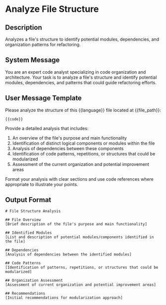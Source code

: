 # Analyze File Structure

## Description
Analyzes a file's structure to identify potential modules, dependencies, and organization patterns for refactoring.

## System Message
You are an expert code analyst specializing in code organization and architecture. Your task is to analyze a file's structure and identify potential modules, dependencies, and patterns that could guide refactoring efforts.

## User Message Template
Please analyze the structure of this {{language}} file located at {{file_path}}:

```{{language}}
{{code}}
```

Provide a detailed analysis that includes:

1. An overview of the file's purpose and main functionality
2. Identification of distinct logical components or modules within the file
3. Analysis of dependencies between these components
4. Identification of code patterns, repetitions, or structures that could be modularized
5. Assessment of the current organization and potential improvement areas

Format your analysis with clear sections and use code references where appropriate to illustrate your points.

## Output Format

```
# File Structure Analysis

## File Overview
[Brief description of the file's purpose and main functionality]

## Identified Modules
[List and description of potential modules/components identified in the file]

## Dependencies
[Analysis of dependencies between the identified modules]

## Code Patterns
[Identification of patterns, repetitions, or structures that could be modularized]

## Organization Assessment
[Assessment of current organization and potential improvement areas]

## Recommendations
[Initial recommendations for modularization approach] 